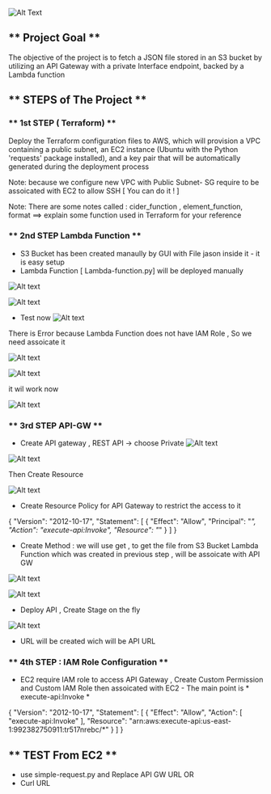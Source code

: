

![Alt Text](pic/aws-apigateway-lambda-s3.gif)

## ** Project Goal ** ## 

The objective of the project is to fetch a JSON file stored in an S3 bucket by utilizing an API Gateway with a private Interface endpoint, backed by a Lambda function

## ** STEPS of The Project ** ## 


### ** 1st STEP ( Terraform) ** ###
Deploy the Terraform configuration files to AWS, which will provision a VPC containing a public subnet, an EC2 instance (Ubuntu with the Python 'requests' package installed), and a key pair that will be automatically generated during the deployment process

Note: because we configure new VPC with Public Subnet- SG require to be assoicated with EC2 to allow SSH  [ You can do it ! ]

Note: There are some notes called : cider_function , element_function, format  ==> explain some function used in Terraform for your reference  

### ** 2nd STEP  Lambda Function ** ###

- S3 Bucket has been created manaully by GUI with File jason inside it  - it is easy setup 
- Lambda Function  [ Lambda-function.py] will be deployed manually 

![Alt text](/pic/Lambda-Function-01.png)


![Alt text](/pic/Lambda-Function-02.png)

- Test now 
![Alt text](/pic/Lambda_Function_To_S3_Error.png) 

There is Error because Lambda Function does not have IAM Role , So we need assoicate it 

![Alt text](/pic/Lambda_Function_IAM_ROLE.png) 

![Alt text](/pic/Lambda_Function_IAM_ROLE_Assoicate.png) 

it wil work now 

![Alt text](/pic/Lambda_Fuction_with_IAM_Role.png)



### ** 3rd   STEP  API-GW  ** ###
- Create API gateway , REST API -> choose Private 
![Alt text](/pic/API-GW-1.png) 

![Alt text](/pic/API-GW-Private.png) 

Then Create Resource 

![Alt text](/pic/API-GW-Resource-Creation.png)

- Create Resource Policy for API Gateway to restrict the access to it 


{
    "Version": "2012-10-17",
    "Statement": [
              {
            "Effect": "Allow",
            "Principal": "*",
            "Action": "execute-api:Invoke",
            "Resource": "*"
        }
    ]
}

- Create Method : we will use get , to get the file from S3 Bucket 
  Lambda Function which was created in previous step , will be assoicate with API GW

![Alt text](/pic/API-GW-Method.png)

![Alt text](/pic/API-GW-Lambda-Assoicatation.png) 

- Deploy API , Create Stage on the fly 

![Alt text](/pic/API-GW-Stage.png)

- URL will be created wich will be API URL 


### ** 4th STEP : IAM Role Configuration ** ###
-  EC2 require IAM role to access API Gateway , Create Custom Permission and Custom IAM Role then assoicated with EC2  - The main point is  * execute-api:Invoke *  

{
    "Version": "2012-10-17",
    "Statement": [
        {
            "Effect": "Allow",
            "Action": [
                "execute-api:Invoke"
            ],
            "Resource": "arn:aws:execute-api:us-east-1:992382750911:tr517nrebc/*"
        }
    ]
}

## ** TEST From EC2  ** ##  

- use simple-request.py and Replace API GW URL 
OR
- Curl URL 

